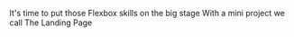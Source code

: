 It's time to put those Flexbox skills on the big stage
With a mini project we call The Landing Page
